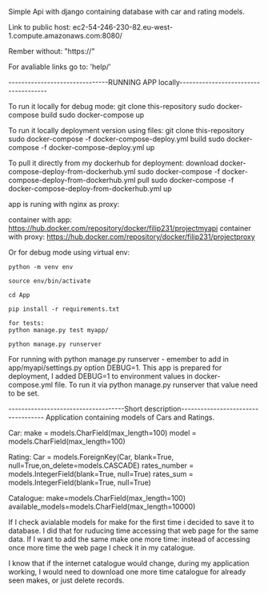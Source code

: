 Simple Api with django containing database with car and rating models.

Link to public host:
	ec2-54-246-230-82.eu-west-1.compute.amazonaws.com:8080/

Rember without: "https://"

For avaliable links go to: 'help/'

-------------------------------RUNNING APP locally-------------------------------------

To run it locally for debug mode: 
git clone this-repository
sudo docker-compose build
sudo docker-compose up

To run it locally deployment version using files:
git clone this-repository
sudo docker-compose -f docker-compose-deploy.yml build
sudo docker-compose -f docker-compose-deploy.yml up


To pull it directly from my dockerhub for deployment:
	download docker-compose-deploy-from-dockerhub.yml
	sudo docker-compose -f docker-compose-deploy-from-dockerhub.yml pull
	sudo docker-compose -f docker-compose-deploy-from-dockerhub.yml up

app is runing with nginx as proxy:

container with app: https://hub.docker.com/repository/docker/filip231/projectmyapi
container with proxy: https://hub.docker.com/repository/docker/filip231/projectproxy

Or for debug mode using virtual env:

	python -m venv env

	source env/bin/activate

	cd App

	pip install -r requirements.txt

	for tests:
	python manage.py test myapp/

	python manage.py runserver
	
	

For running with python manage.py runserver - emember to add in app/myapi/settings.py option DEBUG=1.
This app is prepared for deployment,
I added DEBUG=1 to environment values in docker-compose.yml file.
To run it via python manage.py runserver that value need to be set.

------------------------------------Short description-----------------------------------
Application containing models of Cars and Ratings.

Car:
    make = models.CharField(max_length=100)
    model = models.CharField(max_length=100)

Rating:
    Car = models.ForeignKey(Car, blank=True, null=True,on_delete=models.CASCADE)
    rates_number = models.IntegerField(blank=True, null=True)
    rates_sum = models.IntegerField(blank=True, null=True)

Catalogue:
    make=models.CharField(max_length=100)
    available_models=models.CharField(max_length=10000)

If I check avialable models for make for the first time i decided to save it to database. 
I did that for ruducing time accessing that web page for the same data.
If I want to add the same make one more time: 
instead of accessing once more time the web page I check it in my catalogue.

I know that if the internet catalogue would change, during my application working, I would need to download one more time catalogue for already seen makes, or just delete records.













